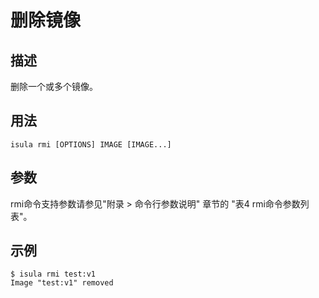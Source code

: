 
# 删除镜像<a name="ZH-CN_TOPIC_0184808135"></a>

## 描述<a name="zh-cn_topic_0183111398_section1850313542111"></a>

删除一个或多个镜像。

## 用法<a name="zh-cn_topic_0183111398_section1577437829"></a>

```
isula rmi [OPTIONS] IMAGE [IMAGE...]
```

## 参数<a name="zh-cn_topic_0183111398_section1503182011212"></a>

rmi命令支持参数请参见"附录 > 命令行参数说明" 章节的 "表4 rmi命令参数列表"。

## 示例<a name="zh-cn_topic_0183111398_section9406103819216"></a>

```
$ isula rmi test:v1
Image "test:v1" removed
```

